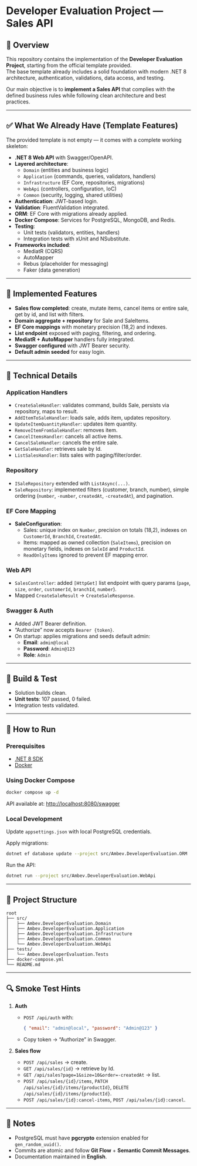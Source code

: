 # Developer Evaluation Project — Sales API

## 📌 Overview
This repository contains the implementation of the **Developer Evaluation Project**, starting from the official template provided.  
The base template already includes a solid foundation with modern .NET 8 architecture, authentication, validations, data access, and testing.  

Our main objective is to **implement a Sales API** that complies with the defined business rules while following clean architecture and best practices.  

---

## ✅ What We Already Have (Template Features)
The provided template is not empty — it comes with a complete working skeleton:

- **.NET 8 Web API** with Swagger/OpenAPI.
- **Layered architecture**:
  - `Domain` (entities and business logic)
  - `Application` (commands, queries, validators, handlers)
  - `Infrastructure` (EF Core, repositories, migrations)
  - `WebApi` (controllers, configuration, IoC)
  - `Common` (security, logging, shared utilities)
- **Authentication**: JWT-based login.
- **Validation**: FluentValidation integrated.
- **ORM**: EF Core with migrations already applied.
- **Docker Compose**: Services for PostgreSQL, MongoDB, and Redis.
- **Testing**:
  - Unit tests (validators, entities, handlers)
  - Integration tests with xUnit and NSubstitute.
- **Frameworks included**:
  - MediatR (CQRS)
  - AutoMapper
  - Rebus (placeholder for messaging)
  - Faker (data generation)

---

## 🎯 Implemented Features
- **Sales flow completed**: create, mutate items, cancel items or entire sale, get by id, and list with filters.
- **Domain aggregate + repository** for Sale and SaleItems.
- **EF Core mappings** with monetary precision (18,2) and indexes.
- **List endpoint** exposed with paging, filtering, and ordering.
- **MediatR + AutoMapper** handlers fully integrated.
- **Swagger configured** with JWT Bearer security.
- **Default admin seeded** for easy login.

---

## 🔧 Technical Details

### Application Handlers
- `CreateSaleHandler`: validates command, builds Sale, persists via repository, maps to result.  
- `AddItemToSaleHandler`: loads sale, adds item, updates repository.  
- `UpdateItemQuantityHandler`: updates item quantity.  
- `RemoveItemFromSaleHandler`: removes item.  
- `CancelItemsHandler`: cancels all active items.  
- `CancelSaleHandler`: cancels the entire sale.  
- `GetSaleHandler`: retrieves sale by Id.  
- `ListSalesHandler`: lists sales with paging/filter/order.  

### Repository
- `ISaleRepository` extended with `ListAsync(...)`.  
- `SaleRepository`: implemented filters (customer, branch, number), simple ordering (`number`, `-number`, `createdAt`, `-createdAt`), and pagination.  

### EF Core Mapping
- **SaleConfiguration**:
  - Sales: unique index on `Number`, precision on totals (18,2), indexes on `CustomerId`, `BranchId`, `CreatedAt`.  
  - Items: mapped as owned collection (`SaleItems`), precision on monetary fields, indexes on `SaleId` and `ProductId`.  
  - `ReadOnlyItems` ignored to prevent EF mapping error.  

### Web API
- `SalesController`: added `[HttpGet]` list endpoint with query params (`page`, `size`, `order`, `customerId`, `branchId`, `number`).  
- Mapped `CreateSaleResult` → `CreateSaleResponse`.  

### Swagger & Auth
- Added JWT Bearer definition.  
- “Authorize” now accepts `Bearer {token}`.  
- On startup: applies migrations and seeds default admin:  
  - **Email**: `admin@local`  
  - **Password**: `Admin@123`  
  - **Role**: `Admin`  

---

## 🧪 Build & Test
- Solution builds clean.  
- **Unit tests**: 107 passed, 0 failed.  
- Integration tests validated.  

---

## 🚀 How to Run

### Prerequisites
- [.NET 8 SDK](https://dotnet.microsoft.com/en-us/download/dotnet/8.0)  
- [Docker](https://docs.docker.com/get-docker/)  

### Using Docker Compose
```bash
docker compose up -d
```
API available at: [http://localhost:8080/swagger](http://localhost:8080/swagger)

### Local Development
Update `appsettings.json` with local PostgreSQL credentials.  

Apply migrations:
```bash
dotnet ef database update --project src/Ambev.DeveloperEvaluation.ORM
```

Run the API:
```bash
dotnet run --project src/Ambev.DeveloperEvaluation.WebApi
```

---

## 📂 Project Structure
```
root
├── src/
│   ├── Ambev.DeveloperEvaluation.Domain
│   ├── Ambev.DeveloperEvaluation.Application
│   ├── Ambev.DeveloperEvaluation.Infrastructure
│   ├── Ambev.DeveloperEvaluation.Common
│   └── Ambev.DeveloperEvaluation.WebApi
├── tests/
│   └── Ambev.DeveloperEvaluation.Tests
├── docker-compose.yml
└── README.md
```

---

## 🔍 Smoke Test Hints
1. **Auth**  
   - `POST /api/auth` with:  
     ```json
     { "email": "admin@local", "password": "Admin@123" }
     ```  
   - Copy token → “Authorize” in Swagger.  

2. **Sales flow**  
   - `POST /api/sales` → create.  
   - `GET /api/sales/{id}` → retrieve by Id.  
   - `GET /api/sales?page=1&size=10&order=-createdAt` → list.  
   - `POST /api/sales/{id}/items`, `PATCH /api/sales/{id}/items/{productId}`, `DELETE /api/sales/{id}/items/{productId}`.  
   - `POST /api/sales/{id}:cancel-items`, `POST /api/sales/{id}:cancel`.  

---

## 📌 Notes
- PostgreSQL must have **pgcrypto** extension enabled for `gen_random_uuid()`.  
- Commits are atomic and follow **Git Flow** + **Semantic Commit Messages**.  
- Documentation maintained in **English**.  

